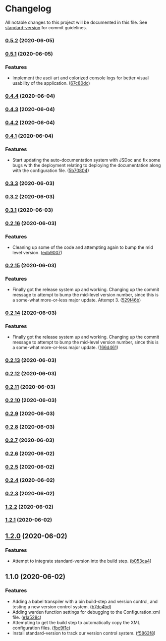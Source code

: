 # Changelog

All notable changes to this project will be documented in this file. See [standard-version](https://github.com/conventional-changelog/standard-version) for commit guidelines.

### [0.5.2](https://github.com/SethEden/NodeJS-App/compare/v0.5.1...v0.5.2) (2020-06-05)

### [0.5.1](https://github.com/SethEden/NodeJS-App/compare/v0.4.4...v0.5.1) (2020-06-05)


### Features

* Implement the ascii art and colorized console logs for better visual usability of the application. ([67c80dc](https://github.com/SethEden/NodeJS-App/commit/67c80dc4ce6f78ef11e59741f3ff70cbfb1bb7ac))

### [0.4.4](https://github.com/SethEden/NodeJS-App/compare/v0.4.3...v0.4.4) (2020-06-04)

### [0.4.3](https://github.com/SethEden/NodeJS-App/compare/v0.4.2...v0.4.3) (2020-06-04)

### [0.4.2](https://github.com/SethEden/NodeJS-App/compare/v0.4.1...v0.4.2) (2020-06-04)

### [0.4.1](https://github.com/SethEden/NodeJS-App/compare/v0.3.3...v0.4.1) (2020-06-04)


### Features

* Start updating the auto-documentation system with JSDoc and fix some bugs with the deployment relating to deploying the documentation along with the configuration file. ([5b70804](https://github.com/SethEden/NodeJS-App/commit/5b70804f9206d670fde8b6d6ac003b7707cb671f))

### [0.3.3](https://github.com/SethEden/NodeJS-App/compare/v0.3.2...v0.3.3) (2020-06-03)

### [0.3.2](https://github.com/SethEden/NodeJS-App/compare/v0.3.1...v0.3.2) (2020-06-03)

### [0.3.1](https://github.com/SethEden/NodeJS-App/compare/v0.2.16...v0.3.1) (2020-06-03)

### [0.2.16](https://github.com/SethEden/NodeJS-App/compare/v0.2.15...v0.2.16) (2020-06-03)


### Features

* Cleaning up some of the code and attempting again to bump the mid level version. ([edb9007](https://github.com/SethEden/NodeJS-App/commit/edb9007c522031f227b5d2c8743ec744650d0364))

### [0.2.15](https://github.com/SethEden/NodeJS-App/compare/v0.2.14...v0.2.15) (2020-06-03)


### Features

* Finally got the release system up and working. Changing up the commit message to attempt to bump the mid-level version number, since this is a some-what more-or-less major update. Attempt 3. ([529f46b](https://github.com/SethEden/NodeJS-App/commit/529f46b6c85467e9e47e3d25d33c042b984fdb78))

### [0.2.14](https://github.com/SethEden/NodeJS-App/compare/v0.2.13...v0.2.14) (2020-06-03)


### Features

* Finally got the release system up and working. Changing up the commit message to attempt to bump the mid-level version number, since this is a some-what more-or-less major update. ([166d461](https://github.com/SethEden/NodeJS-App/commit/166d46157fa1b02de391dd494c3f7a5d35153cbf))

### [0.2.13](https://github.com/SethEden/NodeJS-App/compare/v0.2.12...v0.2.13) (2020-06-03)

### [0.2.12](https://github.com/SethEden/NodeJS-App/compare/v0.2.11...v0.2.12) (2020-06-03)

### [0.2.11](https://github.com/SethEden/NodeJS-App/compare/v0.2.10...v0.2.11) (2020-06-03)

### [0.2.10](https://github.com/SethEden/NodeJS-App/compare/v0.2.9...v0.2.10) (2020-06-03)

### [0.2.9](https://github.com/SethEden/NodeJS-App/compare/v0.2.8...v0.2.9) (2020-06-03)

### [0.2.8](https://github.com/SethEden/NodeJS-App/compare/v0.2.7...v0.2.8) (2020-06-03)

### [0.2.7](https://github.com/SethEden/NodeJS-App/compare/v0.2.6...v0.2.7) (2020-06-03)

### [0.2.6](https://github.com/SethEden/NodeJS-App/compare/v0.2.5...v0.2.6) (2020-06-02)

### [0.2.5](https://github.com/SethEden/NodeJS-App/compare/v0.2.4...v0.2.5) (2020-06-02)

### [0.2.4](https://github.com/SethEden/NodeJS-App/compare/v0.2.3...v0.2.4) (2020-06-02)

### [0.2.3](https://github.com/SethEden/NodeJS-App/compare/v1.2.2...v0.2.3) (2020-06-02)

### [1.2.2](https://github.com/SethEden/NodeJS-App/compare/v1.2.1...v1.2.2) (2020-06-02)

### [1.2.1](https://github.com/SethEden/NodeJS-App/compare/v1.2.0...v1.2.1) (2020-06-02)

## [1.2.0](https://github.com/SethEden/NodeJS-App/compare/v1.1.0...v1.2.0) (2020-06-02)


### Features

* Attempt to integrate standard-version into the build step. ([b053ca4](https://github.com/SethEden/NodeJS-App/commit/b053ca43b2687094c87a05da08439c1273d35620))

## 1.1.0 (2020-06-02)


### Features

* Adding a babel transpiler with a bin build-step and version control, and testing a new version control system. ([b7dc4bd](https://github.com/SethEden/NodeJS-App/commit/b7dc4bd18f4028abef3b57a668ad80d175bfb9e6))
* Adding warden function settings for debugging to the Configuration.xml file. ([e1a528c](https://github.com/SethEden/NodeJS-App/commit/e1a528c41deee598bdc20f97f4bba320ef92c621))
* Attempting to get the build step to automatically copy the XML configuration files. ([fbc9f1c](https://github.com/SethEden/NodeJS-App/commit/fbc9f1c58bd21c2e7555c9c3ba9f42353debd295))
* Install standard-version to track our version control system. ([f5863f8](https://github.com/SethEden/NodeJS-App/commit/f5863f8cb804991fbadba8977ac446244d387644))
